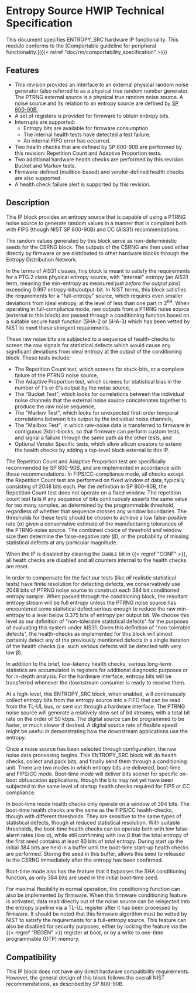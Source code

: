 # Entropy Source HWIP Technical Specification

This document specifies ENTROPY_SRC hardware IP functionality.
This module conforms to the [Comportable guideline for peripheral functionality.]({{< relref "doc/rm/comportability_specification" >}})

## Features

- This revision provides an interface to an external physical random noise generator (also referred to as a physical true random number generator.
The PTRNG external source is a physical true random noise source.
A noise source and its relation to an entropy source are defined by [SP 800-90B.](https://csrc.nist.gov/publications/detail/sp/800-90b/final)
- A set of registers is provided for firmware to obtain entropy bits.
- Interrupts are supported:
  - Entropy bits are available for firmware consumption.
  - The internal health tests have detected a test failure.
  - An internal FIFO error has occurred.
- Two health checks that are defined by SP 800-90B are performed by this revision: Repetition Count and Adaptive Proportion tests.
- Two additional hardware health checks are performed by this revision: Bucket and Markov tests.
- Firmware-defined (mailbox-based) and vendor-defined health checks are also supported.
- A health check failure alert is supported by this revision.

## Description

This IP block provides an entropy source that is capable of using a PTRNG noise source to generate random values in a manner that is compliant both with FIPS (though NIST SP 800-90B) and CC (AIS31) recommendations.

<!-- URLS for the following pages not upstream yet, but coming -->
The random values generated by this block serve as non-deterministic seeds for the CSRNG block.
The outputs of the CSRNG are then used either directly by firmware or are distributed to other hardware blocks through the Entropy Distribution Network.

In the terms of AIS31 classes, this block is meant to satisfy the requirements for a PTG.2 class physical entropy source, with "internal" entropy (an AIS31 term, meaning the min-entropy as measured just *before the output pins*) exceeding 0.997 entropy-bits/output-bit.
In NIST terms, this block satisfies the requirements for a "full-entropy" source, which requires even smaller deviations from ideal entropy, at the level of less than one part in 2<sup>64</sup>.
When operating in full-compliance mode, raw outputs from a PTRNG noise source (external to this block) are passed through a conditioning function based on a suitable secure hash function (SHA-2 or SHA-3) which has been vetted by NIST to meet these stringent requirements.

These raw noise bits are subjected to a sequence of health-checks to screen the raw signals for statistical defects which would cause any significant deviations from ideal entropy at the output of the conditioning block.
These tests include:
- The Repetition Count test, which screens for stuck-bits, or a complete failure of the PTRNG noise source,
- The Adaptive Proportion test, which screens for statistical bias in the number of 1's or 0's output by the noise source,
- The "Bucket Test", which looks for correlations between the individual noise channels that the external noise source concatenates together to produce the raw noise sequence,
- The "Markov Test", which looks for unexpected first-order temporal correlations between bits output by the individual noise channels,
- The "Mailbox Test", in which raw-noise data is transferred to firmware in contiguous 2kbit-blocks, so that firmware can perform custom tests, and signal a failure through the same path as the other tests, and
- Optional Vendor Specific tests, which allow silicon creators to extend the health checks by adding a top-level block external to this IP.

The Repetition Count and Adaptive Proportion test are specifically recommended by SP 800-90B, and are implemented in accordance with those recommendations.
In FIPS/CC-compliance mode, all checks except the Repetition Count test are performed on fixed window of data, typically consisting of 2048 bits each.
Per the definition in SP 800-90B, the Repetition Count test does not operate on a fixed window.
The repetition count test fails if any sequence of bits continuously asserts the same value for too many samples, as determined by the programmable threshold, regardless of whether that sequence crosses any window boundaries.
The thresholds for these tests should be chosen to achieve a low false-positive rate (&alpha;) given a conservative estimate of the manufacturing tolerances of the PTRNG noise source.
The combined choice of threshold and window size then determine the false-negative rate (&beta;), or the probability of missing statistical defects at any particular magnitude.

When the IP is disabled by clearing the `ENABLE` bit in {{< regref "CONF" >}}, all heath checks are disabled and all counters internal to the health checks are reset.

In order to compensate for the fact our tests (like *all* realistic statistical tests) have finite resolution for detecting defects, we conservatively use 2048 bits of PTRNG noise source to construct each 384 bit conditioned entropy sample.
When passed through the conditioning block, the resultant entropy stream will be full entropy unless the PTRNG noise source has encountered some statistical defect serious enough to reduce the raw min-entropy to a level below 0.375 bits of entropy per output bit.
We choose this level as our definition of "non-tolerable statistical defects" for the purposes of evaluating this system under AIS31.
Given this definition of "non-tolerable defects", the health-checks as implemented for this block will almost certainly detect any of the previously mentioned defects in a single iteration of the health checks (i.e. such serious defects will be detected with very low &beta;).

In addition to the brief, low-latency health checks, various long-term statistics are accumulated in registers for additional diagnostic purposes or for in-depth analysis.
For the hardware interface, entropy bits will be transferred whenever the downstream consumer is ready to receive them.

At a high-level, this ENTROPY_SRC block, when enabled, will continuously collect entropy bits from the entropy source into a FIFO that can be read from the TL-UL bus, or sent out through a hardware interface.
The PTRNG noise source will generate a relatively slow set of bit streams, with a total bit rate on the order of 50 kbps.
The digital source can be programmed to be faster, or much slower if desired.
A digital source rate of flexible speed might be useful in demonstrating how the downstream applications use the entropy.

Once a noise source has been selected through configuration, the raw noise data processing begins.
This ENTROPY_SRC block will do health checks, collect and pack bits, and finally send them through a conditioning unit.
There are two modes in which entropy bits are delivered, boot-time and FIPS/CC mode.
Boot-time mode will deliver bits sooner for specific on-boot obfuscation applications, though the bits may not yet have been subjected to the same level of startup health checks required for FIPS or CC compliance.

In boot-time mode health checks only operate on a window of 384 bits.
The boot-time health checks are the same as the FIPS/CC health-checks, though with different thresholds.
They are sensitive to the same types of statistical defects, though at reduced statistical resolution.
With suitable thresholds, the boot-time health checks can be operate both with low false-alarm rates (low &alpha;), while still confirming with low &beta; that the total entropy of the first seed contains at least 80 bits of total entropy.
During start up the initial 384 bits are held in a buffer until the boot-time start-up health checks are performed.
Storing the seed in this buffer, allows this seed to released to the CSRNG immediately after the entropy has been confirmed.

Boot-time mode also has the feature that it bypasses the SHA conditioning function, as only 384 bits are used in the initial boot-time seed.

For maximal flexibility in normal operation, the conditioning function can also be implemented by firmware.
When this firmware conditioning feature is activated, data read directly out of the noise source can be reinjected into the entropy pipeline via a TL-UL register after it has been processed by firmware.
It should be noted that this firmware algorithm must be vetted by NIST to satisfy the requirements for a full-entropy source.
This feature can also be disabled for security purposes, either by locking the feature via the {{< regref "REGEN" >}} register at boot, or by a write to one-time programmable (OTP) memory.

## Compatibility
This IP block does not have any direct hardware compatibility requirements.
However, the general design of this block follows the overall NIST recommendations, as described by SP 800-90B.
